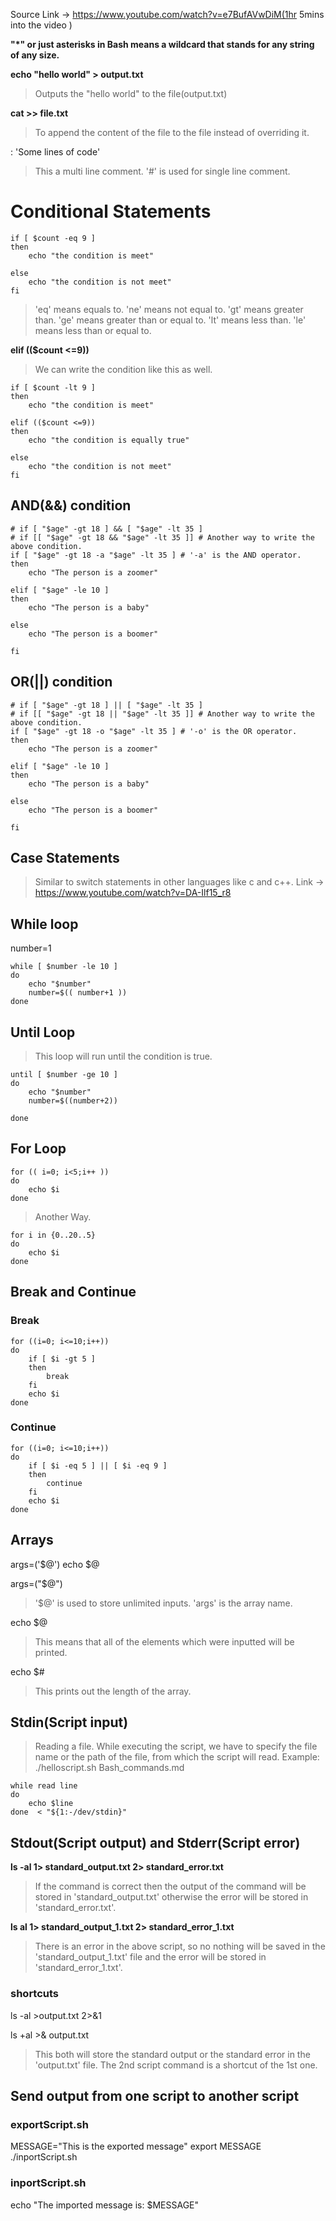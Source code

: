 Source Link -> https://www.youtube.com/watch?v=e7BufAVwDiM(1hr 5mins into the video )

**"\*" or just asterisks in Bash means a wildcard that stands for any string of any size.**

**echo "hello world" > output.txt**

> Outputs the "hello world" to the file(output.txt)

**cat >> file.txt**

> To append the content of the file to the file instead of overriding it.

: 'Some lines of code'

> This a multi line comment. '#' is used for single line comment.

# Conditional Statements

    if [ $count -eq 9 ]
    then
        echo "the condition is meet"

    else
        echo "the condition is not meet"
    fi

> 'eq' means equals to. 'ne' means not equal to. 'gt' means greater than. 'ge' means greater than or equal to. 'lt' means less than. 'le' means less than or equal to.

**elif (($count <=9))**

> We can write the condition like this as well.

    if [ $count -lt 9 ]
    then
        echo "the condition is meet"

    elif (($count <=9))
    then
        echo "the condition is equally true"

    else
        echo "the condition is not meet"
    fi

## AND(&&) condition

    # if [ "$age" -gt 18 ] && [ "$age" -lt 35 ]
    # if [[ "$age" -gt 18 && "$age" -lt 35 ]] # Another way to write the above condition.
    if [ "$age" -gt 18 -a "$age" -lt 35 ] # '-a' is the AND operator.
    then
        echo "The person is a zoomer"

    elif [ "$age" -le 10 ]
    then
        echo "The person is a baby"

    else
        echo "The person is a boomer"

    fi

## OR(||) condition

    # if [ "$age" -gt 18 ] || [ "$age" -lt 35 ]
    # if [[ "$age" -gt 18 || "$age" -lt 35 ]] # Another way to write the above condition.
    if [ "$age" -gt 18 -o "$age" -lt 35 ] # '-o' is the OR operator.
    then
        echo "The person is a zoomer"

    elif [ "$age" -le 10 ]
    then
        echo "The person is a baby"

    else
        echo "The person is a boomer"

    fi

## Case Statements

> Similar to switch statements in other languages like c and c++.
> Link -> https://www.youtube.com/watch?v=DA-Ilf15_r8

## While loop

number=1

    while [ $number -le 10 ]
    do
        echo "$number"
        number=$(( number+1 ))
    done

## Until Loop

> This loop will run until the condition is true.

    until [ $number -ge 10 ]
    do
        echo "$number"
        number=$((number+2))

    done

## For Loop

    for (( i=0; i<5;i++ ))
    do
        echo $i
    done

> Another Way.

    for i in {0..20..5}
    do
        echo $i
    done

## Break and Continue

### Break

    for ((i=0; i<=10;i++))
    do
        if [ $i -gt 5 ]
        then
            break
        fi
        echo $i
    done

### Continue

    for ((i=0; i<=10;i++))
    do
        if [ $i -eq 5 ] || [ $i -eq 9 ]
        then
            continue
        fi
        echo $i
    done

## Arrays

args=('$@')
echo $@

args=("$@")

> '$@' is used to store unlimited inputs. 'args' is the array name.

echo $@

> This means that all of the elements which were inputted will be printed.

echo $#

> This prints out the length of the array.

## Stdin(Script input)

> Reading a file. While executing the script, we have to specify the file name or the path of the file, from which the script will read. Example: ./helloscript.sh Bash_commands.md

    while read line
    do
        echo $line
    done  < "${1:-/dev/stdin}"

## Stdout(Script output) and Stderr(Script error)

**ls -al 1> standard_output.txt 2> standard_error.txt**

> If the command is correct then the output of the command will be stored in 'standard_output.txt' otherwise the error will be stored in 'standard_error.txt'.

**ls al 1> standard_output_1.txt 2> standard_error_1.txt**

> There is an error in the above script, so no nothing will be saved in the 'standard_output_1.txt' file and the error will be stored in 'standard_error_1.txt'.

### shortcuts

ls -al >output.txt 2>&1

ls +al >& output.txt

> This both will store the standard output or the standard error in the 'output.txt' file. The 2nd script command is a shortcut of the 1st one.

## Send output from one script to another script

### exportScript.sh

MESSAGE="This is the exported message"
export MESSAGE
./inportScript.sh

### inportScript.sh

echo "The imported message is: $MESSAGE"
